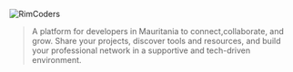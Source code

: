 ![RimCoders](https://github.com/user-attachments/assets/cf61a6be-899b-4eb5-86ba-c855c94eede9)
> A platform for developers in Mauritania to connect,collaborate, and grow. Share your projects, discover tools and resources, and build your professional network in a supportive and tech-driven environment.
